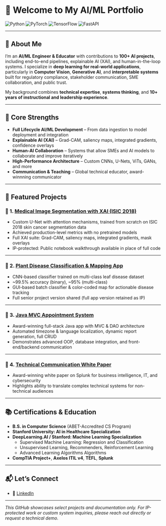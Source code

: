 # 👋 Welcome to My AI/ML Portfolio

![Python](https://img.shields.io/badge/Python-3776AB?style=for-the-badge&logo=python&logoColor=white)
![PyTorch](https://img.shields.io/badge/PyTorch-EE4C2C?style=for-the-badge&logo=pytorch&logoColor=white)
![TensorFlow](https://img.shields.io/badge/TensorFlow-FF6F00?style=for-the-badge&logo=tensorflow&logoColor=white)
![FastAPI](https://img.shields.io/badge/FastAPI-009688?style=for-the-badge&logo=fastapi&logoColor=white)

---

## 🧠 About Me

I’m an **AI/ML Engineer & Educator** with contributions to **100+ AI projects**, including end-to-end pipelines, explainable AI (XAI), and human-in-the-loop systems. I specialize in **deep learning for real-world applications**, particularly in **Computer Vision**, **Generative AI**, and **interpretable systems** built for regulatory compliance, stakeholder communication, SME collaboration, and public trust. 

My background combines **technical expertise**, **systems thinking**, and **10+ years of instructional and leadership experience**. 

---

## 💼 Core Strengths

- **Full Lifecycle AI/ML Development** – From data ingestion to model deployment and integration
- **Explainable AI (XAI)** – Grad-CAM, saliency maps, integrated gradients, confidence overlays
- **Human-AI Collaboration** – Systems that allow SMEs and AI models to collaborate and improve iteratively
- **High-Performance Architecture** – Custom CNNs, U-Nets, ViTs, GANs, and more
- **Communication & Teaching** – Global technical educator, award-winnning communicator

---

## 🚀 Featured Projects

### 🔬 1. [Medical Image Segmentation with XAI (ISIC 2018)](link-to-project-or-summary)

- Custom U-Net with attention mechanisms, trained from scratch on ISIC 2018 skin cancer segmentation data
- Achieved production-level metrics with no pretrained models
- Full XAI suite: Grad-CAM, saliency maps, integrated gradients, mask overlays
- IP-protected: Public notebook walkthrough available in place of full code

---

### 🌾 2. [Plant Disease Classification & Mapping App](link-to-senior-project)

- CNN-based classifier trained on multi-class leaf disease dataset
- ~99.5% accuracy (binary), ~95% (multi-class)
- GUI-based batch classifier & color-coded map for actionable disease tracking
- Full senior project version shared (full app version retained as IP)

---

### 🧩 3. [Java MVC Appointment System](link-to-repo)

- Award-winning full-stack Java app with MVC & DAO architecture
- Automated timezone & language localization, dynamic report generation, full CRUD
- Demonstrates advanced OOP, database integration, and front-end/backend communication

---

### 📝 4. [Technical Communication White Paper](link-to-repo)

- Award-winning white paper on Splunk for business intelligence, IT, and cybersecurity
- Highlights ability to translate complex technical systems for non-technical audiences

---

## 📚 Certifications & Education

- **B.S. in Computer Science** (ABET-Accredited CS Program)
- **Stanford University: AI in Healthcare Specialization** 
- **DeepLearning.AI / Stanford: Machine Learning Specialization** 
  - Supervised Machine Learning: Regression and Classification
  - Unsupervised Learning, Recommenders, Reinforcement Learning
  - Advanced Learning Algorithms Algorithms
- **CompTIA Project+**, **Axelos ITIL v4**, **TEFL**, **Splunk**

---

## 📬 Let’s Connect

- 💼 [LinkedIn](https://www.linkedin.com/in/jeffrey-lynch-350930348)

---

_This GitHub showcases select projects and documentation only. For IP-protected work or custom system inquiries, please reach out directly or request a technical demo._
